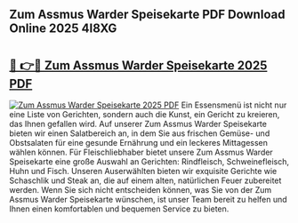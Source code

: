 ## Zum Assmus Warder Speisekarte PDF Download Online 2025 4I8XG

# <h2><a href="http://gc78icn.nevu.top/?p=Zum+Assmus+Warder+Speisekarte">🔗 👉🔴 Zum Assmus Warder Speisekarte 2025 PDF</a></h2>

[![Zum Assmus Warder Speisekarte 2025 PDF](https://i.imgur.com/dBaPXMq.png)](http://gc78icn.nevu.top/?p=Zum+Assmus+Warder+Speisekarte)
Ein Essensmenü ist nicht nur eine Liste von Gerichten, sondern auch die Kunst, ein Gericht zu kreieren, das Ihnen gefallen wird. Auf unserer Zum Assmus Warder Speisekarte bieten wir einen Salatbereich an, in dem Sie aus frischen Gemüse- und Obstsalaten für eine gesunde Ernährung und ein leckeres Mittagessen wählen können. Für Fleischliebhaber bietet unsere Zum Assmus Warder Speisekarte eine große Auswahl an Gerichten: Rindfleisch, Schweinefleisch, Huhn und Fisch. Unseren Auserwählten bieten wir exquisite Gerichte wie Schaschlik und Steak an, die auf einem alten, natürlichen Feuer zubereitet werden. Wenn Sie sich nicht entscheiden können, was Sie von der Zum Assmus Warder Speisekarte wünschen, ist unser Team bereit zu helfen und Ihnen einen komfortablen und bequemen Service zu bieten.
